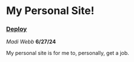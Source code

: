 # My Personal Site!

### **[Deploy](https://madiwebb.netlify.app/)**

*Madi Webb*
**6/27/24**

My personal site is for me to, personally, get a job.